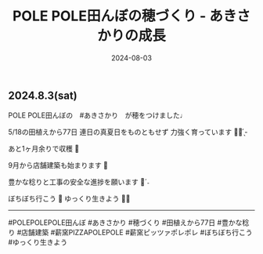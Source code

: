 ﻿---
title: 'POLE POLE田んぼの穂づくり - あきさかりの成長'
date: '2024-08-03'
image: '/images/あきさかりの穂.png'
description: 'POLE POLE田んぼの　#あきさかり　が穂をつけました♩...詳細を表示'
lang: 'ja'
tags: ['農業・田んぼ', '季節・自然']
---

## 2024.8.3(sat)

POLE POLE田んぼの　#あきさかり　が穂をつけました♩

5/18の田植えから77日
連日の真夏日をものともせず
力強く育っています 💪🏻 ̖́-

あと1ヶ月余りで収穫 🌾

9月から店舗建築も始まります 🚧

豊かな稔りと工事の安全な進捗を願います 🌳ˊ˗

ぼちぼち行こう 👣
ゆっくり生きよう 🐢➿

---

#POLEPOLEPOLE田んぼ #あきさかり #穂づくり #田植えから77日 #豊かな稔り #店舗建築 #薪窯PIZZAPOLEPOLE #薪窯ピッツァポレポレ #ぼちぼち行こう #ゆっくり生きよう
